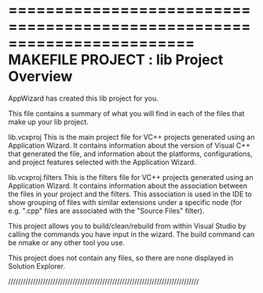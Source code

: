 ========================================================================
    MAKEFILE PROJECT : lib Project Overview
========================================================================

AppWizard has created this lib project for you.  

This file contains a summary of what you will find in each of the files that
make up your lib project.


lib.vcxproj
    This is the main project file for VC++ projects generated using an Application Wizard. 
    It contains information about the version of Visual C++ that generated the file, and 
    information about the platforms, configurations, and project features selected with the
    Application Wizard.

lib.vcxproj.filters
    This is the filters file for VC++ projects generated using an Application Wizard. 
    It contains information about the association between the files in your project 
    and the filters. This association is used in the IDE to show grouping of files with
    similar extensions under a specific node (for e.g. ".cpp" files are associated with the
    "Source Files" filter).

This project allows you to build/clean/rebuild from within Visual Studio by calling the commands you have input 
in the wizard. The build command can be nmake or any other tool you use.

This project does not contain any files, so there are none displayed in Solution Explorer.

/////////////////////////////////////////////////////////////////////////////
